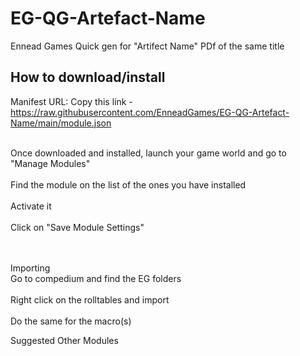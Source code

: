 # EG-QG-Artefact-Name
Ennead Games Quick gen for "Artifect Name" PDf of the same title

## How to download/install

Manifest URL:
Copy this link - https://raw.githubusercontent.com/EnneadGames/EG-QG-Artefact-Name/main/module.json


<br>Once downloaded and installed, launch your game world and go to "Manage Modules"</br>
<br>Find the module on the list of the ones you have installed</br>
<br>Activate it</br>
<br>Click on "Save Module Settings"</br>
<br></br>

Importing
<br>Go to compedium and find the EG folders</br>
<br>Right click on the rolltables and import</br>
<br>Do the same for the macro(s)</br>


Suggested Other Modules
